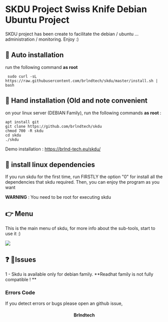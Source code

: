 # SKDU Project Swiss Knife Debian Ubuntu Project 
SKDU project has been create to 
facilitate the debian / ubuntu ... administration / monitoring. Enjoy :)

## :pushpin: Auto installation 

run the following command <b> as root </b> 

``` 
 sudo curl -sL https://raw.githubusercontent.com/brlndtech/skdu/master/install.sh | bash
``` 


## :pushpin: Hand installation (Old and note convenient

on your linux server (DEBIAN Family), run the following commands <b>as root </b>: 

```
apt install git
git clone https://github.com/brlndtech/skdu
chmod 700 -R skdu
cd skdu 
./skdu
``` 
Demo installation : https://brlnd-tech.eu/skdu/

## :pushpin: install linux dependencies 

If you run skdu for the first time, run FIRSTLY the option "0" for install all the dependencies that skdu required. Then, you can enjoy the program as you want 



**WARNING** : You need to be root for executing skdu


## :point_right: Menu

This is the main menu of skdu, for more info about the sub-tools, start to use it :)

<img src="https://i.imgur.com/Kd9Zr75.png">



## :question: :speech_balloon:Issues 

1 -  Skdu is available only for debian family. 
**Readhat family is not fully compatible ! ** 


### Errors Code 

If you detect errors or bugs please open an github issue,

#### <center>Brlndtech</center>

